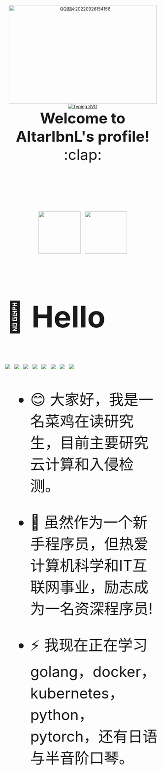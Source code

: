 <div align="center">
<img src="https://user-images.githubusercontent.com/33597692/192220552-9d64444c-325f-438f-80fb-f7960f833556.gif" alt="QQ图片20220926154156" width="480" height="320" />
</div>

<div align="center">
<a href="https://git.io/typing-svg"><img src="https://readme-typing-svg.demolab.com?font=Fira+Code&pause=500&color=9608F4&width=435&center=true&lines=%E7%A5%9D%E4%BD%A0%E6%98%A8%E5%A4%A9%EF%BC%8C%E4%BB%8A%E5%A4%A9%EF%BC%8C%E6%98%8E%E5%A4%A9%E9%83%BD%E8%A6%81%E5%BC%80%E5%BF%83%EF%BC%81;fmt.Println(%22Hello+World%22)" alt="Typing SVG" /></a>
</div>

<div align="center">
<font size="40"> <strong>Welcome to AltarIbnL's profile!</strong> <font> :clap:
</div>



&emsp;



<div align="center">
 <img height="137px" src="https://github-readme-stats.vercel.app/api?username=AltarIbnL&hide_title=true&hide_border=true&show_icons=trueline_height=21&theme=radical" />
 <img height="137px" src="https://github-readme-stats.vercel.app/api/top-langs/?username=AltarIbnL&hide_title=true&hide_border=true&layout=compact&langs_count=6&theme=radical" />
</div>


# 🙋 Hello
<div align="left"> </div>

<span > <img src="https://visitor-badge.glitch.me/badge?page_id=AltarIbnL" /> <img src="https://img.shields.io/badge/-Golang-orange?style=flat-square&logo=Go&logoColor=white" /> <img src="https://img.shields.io/badge/-python-E34F26?style=flat-square&logo=Python&logoColor=white" /> <img src="https://img.shields.io/badge/-mysql-1572B6?style=flat-square&logo=MySQL&logoColor=white" /> <img src="https://img.shields.io/badge/-Redis-DC382D?style=flat-square&logo=Redis&logoColor=white" /> <img src="https://img.shields.io/badge/-Kubernetes-326CE5?style=flat-square&logo=Kubernetes&logoColor=white" /> <img src="https://img.shields.io/badge/-Linux-FCC624?style=flat-square&logo=Linux&logoColor=black" /> <img src="https://img.shields.io/badge/-Git-F05032?style=flat-square&logo=Git&logoColor=white" />  </span>

- 😊 大家好，我是一名菜鸡在读研究生，目前主要研究云计算和入侵检测。

- 😬 虽然作为一个新手程序员，但热爱计算机科学和IT互联网事业，励志成为一名资深程序员!

- ⚡ 我现在正在学习golang，docker，kubernetes，python，pytorch，还有日语与半音阶口琴。

<!--
**AltarIbnL/AltarIbnL** is a ✨ _special_ ✨ repository because its `README.md` (this file) appears on your GitHub profile.

Here are some ideas to get you started:

- 🔭 I’m currently working on ...
- 🌱 I’m currently learning ...
- 👯 I’m looking to collaborate on ...
- 🤔 I’m looking for help with ...
- 💬 Ask me about ...
- 📫 How to reach me: ...
- 😄 Pronouns: ...
- ⚡ Fun fact: ...
-->
